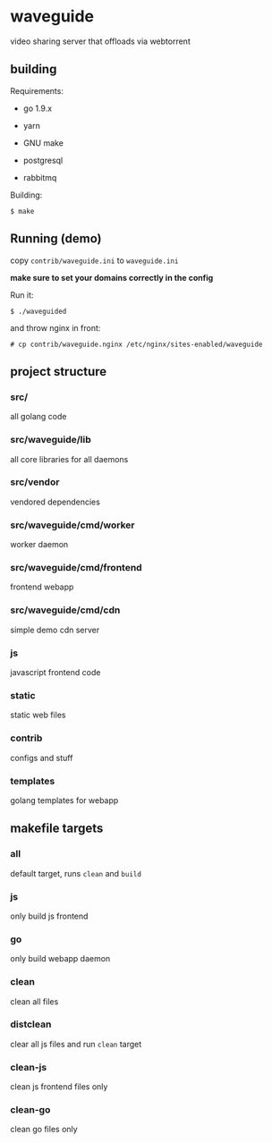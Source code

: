 # waveguide

video sharing server that offloads via webtorrent

## building

Requirements:

* go 1.9.x

* yarn

* GNU make

* postgresql

* rabbitmq

Building:

    $ make
    
## Running (demo)

copy `contrib/waveguide.ini` to `waveguide.ini`

**make sure to set your domains correctly in the config**

Run it:

    $ ./waveguided
    
and throw nginx in front:

    # cp contrib/waveguide.nginx /etc/nginx/sites-enabled/waveguide


## project structure

### src/

all golang code

### src/waveguide/lib

all core libraries for all daemons

### src/vendor

vendored dependencies

### src/waveguide/cmd/worker

worker daemon

### src/waveguide/cmd/frontend

frontend webapp

### src/waveguide/cmd/cdn

simple demo cdn server

### js

javascript frontend code


### static

static web files

### contrib

configs and stuff

### templates

golang templates for webapp


## makefile targets

### all

default target, runs `clean` and `build`

### js

only build js frontend

### go

only build webapp daemon

### clean

clean all files

### distclean

clear all js files and run `clean` target

### clean-js

clean js frontend files only

### clean-go

clean go files only

